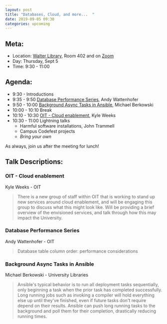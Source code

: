 ```yaml
---
layout: post
title: "Databases, Cloud, and more...  "
date: 2019-09-05 09:30
categories: upcoming
---
```


## Meta:

- Location: [Walter Library](http://campusmaps.umn.edu/walter-library), Room 402 and on [Zoom](https://z.umn.edu/cpmstream)
- Day: Thursday, Sept 5
- Time: 9:30 - 11:00

## Agenda:

- 9:30 - Introductions
- 9:35 - 9:50 [Database Performance Series](#database-performance-series), Andy Wattenhofer
- 9:50 - 10:00 [Background Async Tasks in Ansible](#background-async-tasks-in-ansible), Michael Berkowski
- 10:00 - 10:10 Break
- 10:10 - 10:30 [OIT - Cloud enablement](#oit---cloud-enablement), Kyle Weeks
- 10:30 - 11:00 Lightning talks
  - Harmful software installations, John Trammell
  - Campus Codefest projects
  - _Bring your own_

As always, join us after the meeting for lunch!

## Talk Descriptions:

### OIT - Cloud enablement
Kyle Weeks - OIT

> There is a new group of staff within OIT that is working to stand up new services around cloud enablement, and will be engaging this group to discuss what this might look like. Will be providing a brief overview of the envisioned services, and talk through how this may impact the University.

### Database Performance Series
Andy Wattenhofer - OIT

> Database table column order: performance considerations

### Background Async Tasks in Ansible
Michael Berkowski - University Libraries

> Ansible's typical behavior is to run all deployment tasks sequentially, only beginning a task when the prior task has completed successfully. Long running jobs such as invoking a compiler will hold everything else up until they've finished, even if future tasks don't require depend on their results. Ansible can push long running tasks to the background and poll them for their completion, drastically reducing running times.
